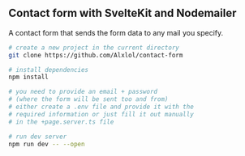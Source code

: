 ## Contact form with SvelteKit and Nodemailer

A contact form that sends the form data to any mail you specify.

```bash
# create a new project in the current directory
git clone https://github.com/Alxlol/contact-form

# install dependencies
npm install

# you need to provide an email + password
# (where the form will be sent too and from)
# either create a .env file and provide it with the
# required information or just fill it out manually
# in the +page.server.ts file

# run dev server
npm run dev -- --open
```
